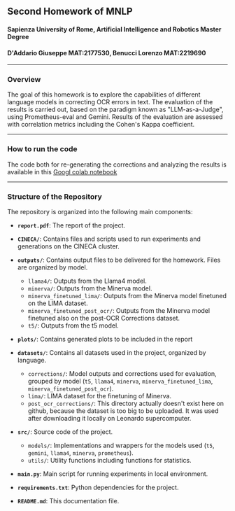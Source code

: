 ## Second Homework of MNLP
#### Sapienza University of Rome, Artificial Intelligence and Robotics Master Degree 
#### D'Addario Giuseppe MAT:2177530, Benucci Lorenzo MAT:2219690
***
### Overview
The goal of this homework is to explore the capabilities of different language models in correcting OCR errors in text. The evaluation of the results is carried out, based on the paradigm known as "LLM-as-a-Judge", using Prometheus-eval and Gemini. Results of the evaluation are assessed with correlation metrics including the Cohen's Kappa coefficient.
***
### How to run the code
The code both for re-generating the corrections and analyzing the results is available in this 
[Googl colab notebook](https://colab.research.google.com/drive/1ixKbLo5EVUr1gbbYYy1jvVuDGWIKiHK7?usp=sharing)

***
### Structure of the Repository

The repository is organized into the following main components:

- **`report.pdf`**: The report of the project.


- **`CINECA/`**: Contains files and scripts used to run experiments and generations on the CINECA cluster.

- **`outputs/`**: Contains output files to be delivered for the homework. Files are organized by model.
    - `llama4/`: Outputs from the Llama4 model.
    - `minerva/`: Outputs from the Minerva model.
    - `minerva_finetuned_lima/`: Outputs from the Minerva model finetuned on the LIMA dataset.
    - `minerva_finetuned_post_ocr/`: Outputs from the Minerva model finetuned also on the post-OCR Corrections dataset.
    - `t5/`: Outputs from the t5 model.


- **`plots/`**: Contains generated plots to be included in the report

- **`datasets/`**: Contains all datasets used in the project, organized by language.
  - `corrections/`: Model outputs and corrections used for evaluation, grouped by model (`t5`, `llama4`, `minerva`, `minerva_finetuned_lima`, `minerva_finetuned_post_ocr`).
  - `lima/`: LIMA dataset for the finetuning of Minerva.
  - `post_ocr_corrections/`: This directory actually doesn't exist here on github, because the dataset is too big to be uploaded. It was used after downloading it locally on Leonardo supercomputer.


- **`src/`**: Source code of the project.
    - `models/`: Implementations and wrappers for the models used (`t5`, `gemini`, `llama4`, `minerva`, `prometheus`).
    - `utils/`: Utility functions including functions for statistics.

- **`main.py`**: Main script for running experiments in local environment.

- **`requirements.txt`**: Python dependencies for the project.

- **`README.md`**: This documentation file.